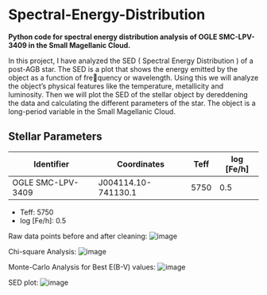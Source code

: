 # Spectral-Energy-Distribution
**Python code for spectral energy distribution analysis of OGLE SMC-LPV-3409 in the Small Magellanic Cloud.**

In this project, I have analyzed the SED ( Spectral Energy Distribution ) of a post-AGB star. The SED is a plot that shows the energy emitted by the object as a function of frequency or wavelength. Using this we will analyze the object’s physical features like the
temperature, metallicity and luminosity. Then we will plot the SED of the stellar object by dereddening the data and calculating the different parameters of the star. The object is a long-period variable in the Small Magellanic Cloud.

## Stellar Parameters

| Identifier        | Coordinates         | Teff | log [Fe/h] |
| ----------------- | ------------------- | ---- | ---------- |
| OGLE SMC-LPV-3409 | J004114.10-741130.1 | 5750 | 0.5        |

- Teff: 5750
- log [Fe/h]: 0.5


Raw data points before and after cleaning:
![image](https://github.com/aadishj19/Spectral-Energy-Distribution/assets/84670503/e4779d25-d33c-4433-aeb7-0da8083f5cde)

Chi-square Analysis:
![image](https://github.com/aadishj19/Spectral-Energy-Distribution/assets/84670503/3f28527a-b29c-457d-a5f0-cd6fdd65378e)


Monte-Carlo Analysis for Best E(B-V) values:
![image](https://github.com/aadishj19/Spectral-Energy-Distribution/assets/84670503/698e16c4-4549-4e1e-8a45-2fdf022572f2)


SED plot:
![image](https://github.com/aadishj19/Spectral-Energy-Distribution/assets/84670503/a24e5ab0-c7ec-4e3c-8a41-173e5bd87661)
